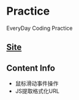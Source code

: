 # Practice
EveryDay Coding Practice

## [Site](http://w2c203.github.io/Practice)

## Content Info

 - 鼠标滑动事件操作
 - JS提取格式化URL
